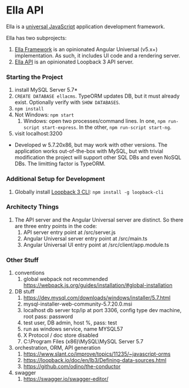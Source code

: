# Ella API

Ella is a [universal JavaScript](https://medium.com/@mjackson/universal-javascript-4761051b7ae9) application development framework.

Ella has two subprojects:
1. [Ella Framework](https://github.com/Vandivier/ella-framework) is an opinionated Angular Universal (v5.x+) implementation. As such, it includes UI code and a rendering server.
1. [Ella API](https://github.com/Vandivier/ella-api) is an opinionated Loopback 3 API server.

### Starting the Project
1. install MySQL Server 5.7*
1. `CREATE DATABASE ellacms`. TypeORM updates DB, but it must already exist. Optionally verify with `SHOW DATABASES`.
1. `npm install`
1. Not Windows: `npm start`
    1. Windows: open two processes/command lines. In one, `npm run-script start-express`. In the other, `npm run-script start-ng`.
1. visit localhost:3200

* Developed w 5.7.20x86, but may work with other versions. The application works out-of-the-box with MySQL, but with trivial modification the project will support other SQL DBs and even NoSQL DBs. The limitting factor is TypeORM.

### Additional Setup for Development
1. Globally install [Loopback 3 CLI](https://github.com/strongloop/loopback-cli): `npm install -g loopback-cli`

### Architecty Things
1. The API server and the Angular Universal server are distinct. So there are three entry points in the code:
    1. API server entry point at /src/server.js
    1. Angular Universal server entry point at /src/main.ts
    1. Angular Universal UI entry point at /src/client/app.module.ts

### Other Stuff

1. conventions
    1. global webpack not recommended https://webpack.js.org/guides/installation/#global-installation
1. DB stuff
    1. https://dev.mysql.com/downloads/windows/installer/5.7.html
    1. mysql-installer-web-community-5.7.20.0.msi
    1. localhost db server tcp/ip at port 3306, config type dev machine, root pass: password
    1. test user, DB admin, host %, pass: test
    1. run as windows service, name MYSQL57
    1. X Protocol / doc store disabled
    1. C:\Program Files (x86)\MySQL\MySQL Server 5.7
1. orchestration, ORM, API generation
    1. https://www.slant.co/improve/topics/11235/~javascript-orms
    1. https://loopback.io/doc/en/lb3/Defining-data-sources.html
    1. https://github.com/odino/the-conductor
1. swagger
    1. https://swagger.io/swagger-editor/

